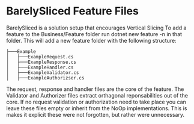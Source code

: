﻿# BarelySliced Feature Files
BarelySliced is a solution setup that encourages Vertical Slicing
To add a feature to the Business/Feature folder run dotnet new feature -n <Example> in that folder.
This will add a new feature folder with the following structure:
```
├───Example
│   ├───ExampleRequest.cs
│   ├───ExampleResponse.cs
│   ├───ExampleHandler.cs
│   ├───ExampleValidator.cs
│   ├───ExampleAuthorizser.cs
```
The request, response and handler files are the core of the feature.
The Validator and Authorizer files extract orthagonal reponsabilities out of the core.
If no request validation or authorization need to take place you can leave these files empty or inherit from the NoOp implementations.
This is makes it explicit these were not forgotten, but rather were unnecessary.